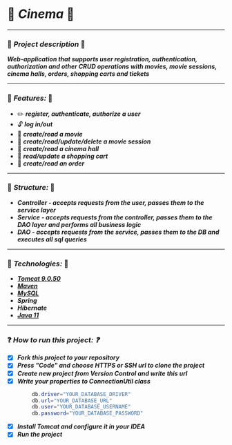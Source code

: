 # :movie_camera: ***Cinema*** :movie_camera:
___
### :pushpin: ***Project description*** :pushpin:
***Web-application that supports user registration, authentication, authorization
and other CRUD operations with movies, movie sessions, cinema halls, orders, shopping carts and tickets***
___
### :bookmark: ***Features:*** :bookmark:
+ :pencil2: ***register, authenticate, authorize a user***
+ :unlock: ***log in/out***
+ :notebook: ***create/read a movie***
+ :notebook: ***create/read/update/delete a movie session***
+ :notebook: ***create/read a cinema hall***
+ :notebook: ***read/update a shopping cart***
+ :notebook: ***create/read an order***
___
### :open_file_folder: ***Structure:*** :open_file_folder:
+ ***Controller - accepts requests from the user, passes them to the service layer***
+ ***Service - accepts requests from the controller, passes them to the DAO layer and performs all business logic***
+ ***DAO - accepts requests from the service, passes them to the DB and executes all sql queries***
___
### :page_with_curl: ***Technologies:*** :page_with_curl:
+ ***[Tomcat 9.0.50](https://archive.apache.org/dist/tomcat/tomcat-9/v9.0.50/bin/)***
+ ***[Maven](https://maven.apache.org/download.cgi)***
+ ***[MySQL](https://dev.mysql.com/downloads/installer/)***
+ ***Spring***
+ ***Hibernate***
+ ***[Java 11](https://www.oracle.com/java/technologies/javase/jdk11-archive-downloads.html)***
___
### :question: ***How to run this project: :question:***
- [x] ***Fork this project to your repository***
- [x] ***Press "Code" and choose HTTPS or SSH url to clone the project***
- [x] ***Create new project from Version Control and write this url***
- [x] ***Write your properties to ConnectionUtil class***
```java
        db.driver="YOUR_DATABASE_DRIVER"
        db.url="YOUR_DATABASE_URL"
        db.user="YOUR_DATABASE_USERNAME"
        db.password="YOUR_DATABASE_PASSWORD"
```
- [x] ***Install Tomcat and configure it in your IDEA***
- [x] ***Run the project***    
